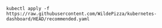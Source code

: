 ```kubectl apply -f https://raw.githubusercontent.com/WildePizza/kubernetes-dashboard/HEAD/recommended.yaml```

